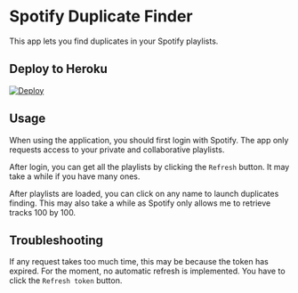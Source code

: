 # Spotify Duplicate Finder
This app lets you find duplicates in your Spotify playlists.

## Deploy to Heroku
[![Deploy](https://www.herokucdn.com/deploy/button.svg)](https://heroku.com/deploy)

## Usage
When using the application, you should first login with Spotify. The app only requests access to your private and collaborative playlists.

After login, you can get all the playlists by clicking the `Refresh` button. It may take a while if you have many ones.

After playlists are loaded, you can click on any name to launch duplicates finding. This may also take a while as Spotify only allows me to retrieve tracks 100 by 100.

## Troubleshooting
If any request takes too much time, this may be because the token has expired. For the moment, no automatic refresh is implemented. You have to click the `Refresh token` button.
